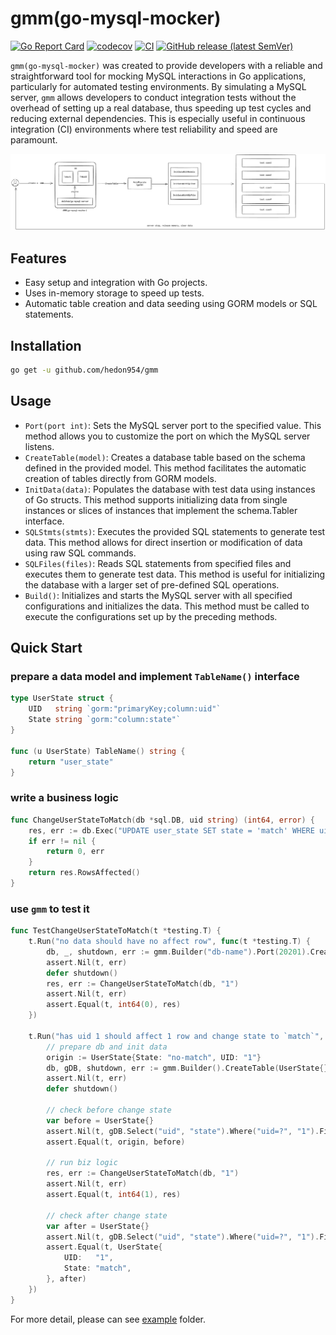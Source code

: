 # gmm(go-mysql-mocker)

[![Go Report Card](https://goreportcard.com/badge/github.com/hedon954/gmm)](https://goreportcard.com/report/github.com/hedon954/gmm)
[![codecov](https://codecov.io/gh/hedon954/gmm/graph/badge.svg?token=RtwHYWTrso)](https://codecov.io/gh/hedon954/gmm)
[![CI](https://github.com/hedon954/gmm/workflows/build/badge.svg)](https://github.com/hedon954/gmm/actions)
[![GitHub release (latest SemVer)](https://img.shields.io/github/v/release/hedon954/gmm?sort=semver)](https://github.com/hedon954/gmm/releases)


`gmm(go-mysql-mocker)` was created to provide developers with a reliable and straightforward tool for mocking MySQL interactions in Go applications, particularly for automated testing environments. By simulating a MySQL server, `gmm` allows developers to conduct integration tests without the overhead of setting up a real database, thus speeding up test cycles and reducing external dependencies. This is especially useful in continuous integration (CI) environments where test reliability and speed are paramount.

![architecture](./design/img/architecture.png)

## Features

- Easy setup and integration with Go projects.
- Uses in-memory storage to speed up tests.
- Automatic table creation and data seeding using GORM models or SQL statements.

## Installation

```bash
go get -u github.com/hedon954/gmm
```

## Usage

- `Port(port int)`: Sets the MySQL server port to the specified value. This method allows you to customize the port on which the MySQL server listens.
- `CreateTable(model)`: Creates a database table based on the schema defined in the provided model. This method facilitates the automatic creation of tables directly from GORM models.
- `InitData(data)`: Populates the database with test data using instances of Go structs. This method supports initializing data from single instances or slices of instances that implement the schema.Tabler interface.
- `SQLStmts(stmts)`: Executes the provided SQL statements to generate test data. This method allows for direct insertion or modification of data using raw SQL commands.
- `SQLFiles(files)`: Reads SQL statements from specified files and executes them to generate test data. This method is useful for initializing the database with a larger set of pre-defined SQL operations.
- `Build()`: Initializes and starts the MySQL server with all specified configurations and initializes the data. This method must be called to execute the configurations set up by the preceding methods.


## Quick Start

### prepare a data model and implement `TableName()` interface
```go
type UserState struct {
	UID   string `gorm:"primaryKey;column:uid"`
	State string `gorm:"column:state"`
}

func (u UserState) TableName() string {
	return "user_state"
}
```

### write a business logic
```go
func ChangeUserStateToMatch(db *sql.DB, uid string) (int64, error) {
	res, err := db.Exec("UPDATE user_state SET state = 'match' WHERE uid = ?", uid)
	if err != nil {
		return 0, err
	}
	return res.RowsAffected()
}
```

### use `gmm` to test it
```go
func TestChangeUserStateToMatch(t *testing.T) {
	t.Run("no data should have no affect row", func(t *testing.T) {
		db, _, shutdown, err := gmm.Builder("db-name").Port(20201).CreateTable(UserState{}).Build()
		assert.Nil(t, err)
		defer shutdown()
		res, err := ChangeUserStateToMatch(db, "1")
		assert.Nil(t, err)
		assert.Equal(t, int64(0), res)
	})

	t.Run("has uid 1 should affect 1 row and change state to `match`", func(t *testing.T) {
		// prepare db and init data
		origin := UserState{State: "no-match", UID: "1"}
		db, gDB, shutdown, err := gmm.Builder().CreateTable(UserState{}).InitData(&origin).Build()
		assert.Nil(t, err)
		defer shutdown()

		// check before change state
		var before = UserState{}
		assert.Nil(t, gDB.Select("uid", "state").Where("uid=?", "1").Find(&before).Error)
		assert.Equal(t, origin, before)

		// run biz logic
		res, err := ChangeUserStateToMatch(db, "1")
		assert.Nil(t, err)
		assert.Equal(t, int64(1), res)

		// check after change state
		var after = UserState{}
		assert.Nil(t, gDB.Select("uid", "state").Where("uid=?", "1").Find(&after).Error)
		assert.Equal(t, UserState{
			UID:   "1",
			State: "match",
		}, after)
	})
}
```

For more detail, please can see [example](./examples) folder.
